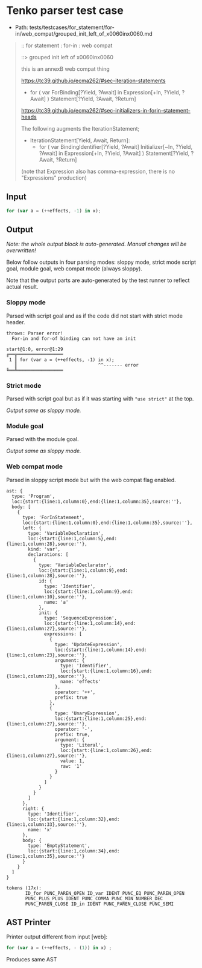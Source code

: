 # Tenko parser test case

- Path: tests/testcases/for_statement/for-in/web_compat/grouped_init_left_of_x0060inx0060.md

> :: for statement : for-in : web compat
>
> ::> grouped init left of x0060inx0060
>
> this is an annexB web compat thing
> 
> https://tc39.github.io/ecma262/#sec-iteration-statements
> 
> - for ( var ForBinding[?Yield, ?Await] in Expression[+In, ?Yield, ?Await] ) Statement[?Yield, ?Await, ?Return]
> 
> https://tc39.github.io/ecma262/#sec-initializers-in-forin-statement-heads
> 
> The following augments the IterationStatement;
> 
> - IterationStatement[Yield, Await, Return]:
>   - for ( var BindingIdentifier[?Yield, ?Await] Initializer[~In, ?Yield, ?Await] in Expression[+In, ?Yield, ?Await] ) Statement[?Yield, ?Await, ?Return]
> 
> (note that Expression also has comma-expression, there is no "Expressions" production)

## Input

`````js
for (var a = (++effects, -1) in x);
`````

## Output

_Note: the whole output block is auto-generated. Manual changes will be overwritten!_

Below follow outputs in four parsing modes: sloppy mode, strict mode script goal, module goal, web compat mode (always sloppy).

Note that the output parts are auto-generated by the test runner to reflect actual result.

### Sloppy mode

Parsed with script goal and as if the code did not start with strict mode header.

`````
throws: Parser error!
  For-in and for-of binding can not have an init

start@1:0, error@1:29
╔══╦═════════════════
 1 ║ for (var a = (++effects, -1) in x);
   ║                              ^^------- error
╚══╩═════════════════

`````

### Strict mode

Parsed with script goal but as if it was starting with `"use strict"` at the top.

_Output same as sloppy mode._

### Module goal

Parsed with the module goal.

_Output same as sloppy mode._

### Web compat mode

Parsed in sloppy script mode but with the web compat flag enabled.

`````
ast: {
  type: 'Program',
  loc:{start:{line:1,column:0},end:{line:1,column:35},source:''},
  body: [
    {
      type: 'ForInStatement',
      loc:{start:{line:1,column:0},end:{line:1,column:35},source:''},
      left: {
        type: 'VariableDeclaration',
        loc:{start:{line:1,column:5},end:{line:1,column:28},source:''},
        kind: 'var',
        declarations: [
          {
            type: 'VariableDeclarator',
            loc:{start:{line:1,column:9},end:{line:1,column:28},source:''},
            id: {
              type: 'Identifier',
              loc:{start:{line:1,column:9},end:{line:1,column:10},source:''},
              name: 'a'
            },
            init: {
              type: 'SequenceExpression',
              loc:{start:{line:1,column:14},end:{line:1,column:27},source:''},
              expressions: [
                {
                  type: 'UpdateExpression',
                  loc:{start:{line:1,column:14},end:{line:1,column:23},source:''},
                  argument: {
                    type: 'Identifier',
                    loc:{start:{line:1,column:16},end:{line:1,column:23},source:''},
                    name: 'effects'
                  },
                  operator: '++',
                  prefix: true
                },
                {
                  type: 'UnaryExpression',
                  loc:{start:{line:1,column:25},end:{line:1,column:27},source:''},
                  operator: '-',
                  prefix: true,
                  argument: {
                    type: 'Literal',
                    loc:{start:{line:1,column:26},end:{line:1,column:27},source:''},
                    value: 1,
                    raw: '1'
                  }
                }
              ]
            }
          }
        ]
      },
      right: {
        type: 'Identifier',
        loc:{start:{line:1,column:32},end:{line:1,column:33},source:''},
        name: 'x'
      },
      body: {
        type: 'EmptyStatement',
        loc:{start:{line:1,column:34},end:{line:1,column:35},source:''}
      }
    }
  ]
}

tokens (17x):
       ID_for PUNC_PAREN_OPEN ID_var IDENT PUNC_EQ PUNC_PAREN_OPEN
       PUNC_PLUS_PLUS IDENT PUNC_COMMA PUNC_MIN NUMBER_DEC
       PUNC_PAREN_CLOSE ID_in IDENT PUNC_PAREN_CLOSE PUNC_SEMI
`````


## AST Printer

Printer output different from input [web]:

````js
for (var a = (++effects, - (1)) in x) ;
````

Produces same AST
